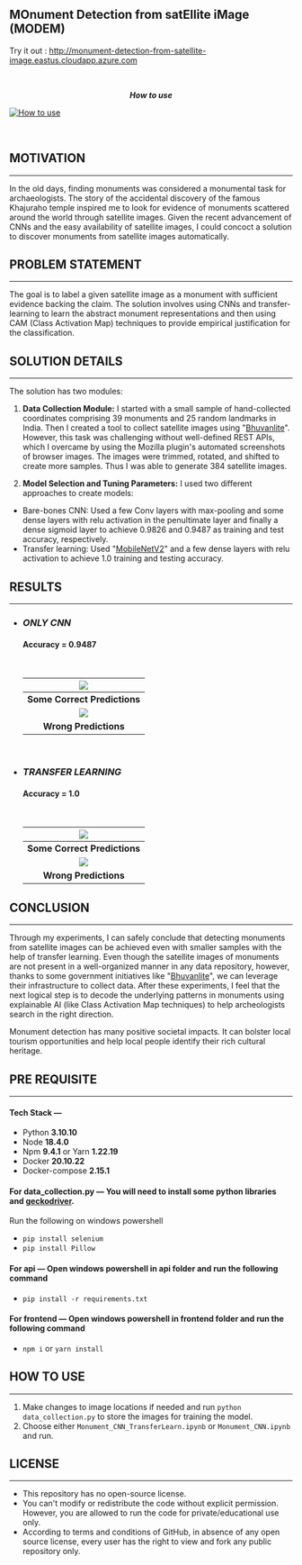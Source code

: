## **MO**nument **D**etection from sat**E**llite i**M**age (MODEM)

Try it out : http://monument-detection-from-satellite-image.eastus.cloudapp.azure.com

<br>
<p style="text-align:center;"><b><i>How to use</i></b></p>


[![How to use](https://i.imgur.com/vKb2F1B.png)](https://user-images.githubusercontent.com/76057469/223475462-9e6a9db4-b9a6-426c-8199-937cfc9c3608.mp4)

<br>

## __MOTIVATION__
---
In the old days, finding monuments was considered a monumental task for archaeologists. The story of the accidental discovery of the famous Khajuraho temple inspired me to look for evidence of monuments scattered around the world through satellite images. Given the recent advancement of CNNs and the easy availability of satellite images, I could concoct a solution to discover monuments from satellite images automatically.

## __PROBLEM STATEMENT__
---
The goal is to label a given satellite image as a monument with sufficient evidence backing the claim. The solution involves using CNNs and transfer-learning to learn the abstract monument representations and then using CAM (Class Activation Map) techniques to provide empirical justification for the classification.

## __SOLUTION DETAILS__
---
The solution has two modules:
1. **Data Collection Module:** I started with a small sample of hand-collected coordinates comprising 39 monuments and 25 random landmarks in India. Then I created a tool to collect satellite images using "[Bhuvanlite](https://bhuvanlite.nrsc.gov.in/)". However, this task was challenging without well-defined REST APIs, which I overcame by using the Mozilla plugin's automated screenshots of browser images. The images were trimmed, rotated, and shifted to create more samples. Thus I was able to generate 384 satellite images. 

2. **Model Selection and Tuning Parameters:** I used two different approaches to create models: <br>
+ Bare-bones CNN: Used a few Conv layers with max-pooling and some dense layers with relu activation in the penultimate layer and finally a dense sigmoid layer to achieve 0.9826 and 0.9487 as training and test accuracy, respectively.
+ Transfer learning: Used "[MobileNetV2](https://tfhub.dev/google/tf2-preview/mobilenet_v2/feature_vector/4)" and a few dense layers with relu activation to achieve 1.0 training and testing accuracy.


## __RESULTS__
---
+ ### _*ONLY CNN*_ <br>
    #### Accuracy = 0.9487
    <br>

    | ![](docs/img/CNN_Correct.png) |
    |:---:|
    | <b>Some Correct Predictions</b>|
    | ![](docs/img/CNN_Wrong.png) |
    | <b>Wrong Predictions</b>|

<br>

+ ### _*TRANSFER LEARNING*_ <br>
    #### Accuracy = 1.0
    <br>

    | ![](docs/img/Transfer_Correct.png) |
    |:---:|
    | <b>Some Correct Predictions</b>|
    | ![](docs/img/Transfer_Wrong.png) |
    | <b>Wrong Predictions</b>|

## __CONCLUSION__
---
Through my experiments, I can safely conclude that detecting monuments from satellite images can be achieved even with smaller samples with the help of transfer learning. Even though the satellite images of monuments are not present in a well-organized manner in any data repository, however, thanks to some government initiatives like "[Bhuvanlite](https://bhuvanlite.nrsc.gov.in/)", we can leverage their infrastructure to collect data. After these experiments, I feel that the next logical step is to decode the underlying patterns in monuments using explainable AI (like Class Activation Map techniques) to help archeologists search in the right direction.

Monument detection has many positive societal impacts. It can bolster local tourism opportunities and help local people identify their rich cultural heritage.

## __PRE REQUISITE__
---
#### __Tech Stack —__
+ Python __3.10.10__
+ Node __18.4.0__
+ Npm __9.4.1__ or Yarn __1.22.19__
+ Docker __20.10.22__
+ Docker-compose __2.15.1__

#### __For data_collection.py__ — You will need to install some python libraries and [geckodriver](https://github.com/mozilla/geckodriver/releases).
Run the following on windows powershell
+ `pip install selenium`
+ `pip install Pillow`
#### __For api__ — Open windows powershell in api folder and run the following command 
+ `pip install -r requirements.txt`
#### __For frontend__ — Open windows powershell in frontend folder and run the following command
+ `npm i` or `yarn install`

## __HOW TO USE__
---
1. Make changes to image locations if needed and run `python data_collection.py` to store the images for training the model.
2. Choose either `Monument_CNN_TransferLearn.ipynb` or `Monument_CNN.ipynb` and run.

## __LICENSE__
---
+ This repository has no open-source license.
+ You can't modify or redistribute the code without explicit permission. However, you are allowed to run the code for private/educational use only.
+ According to terms and conditions of GitHub, in absence of any open source license, every user has the right to view and fork any public repository only.
